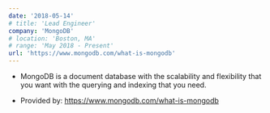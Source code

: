 ```yaml
---
date: '2018-05-14'
# title: 'Lead Engineer'
company: 'MongoDB'
# location: 'Boston, MA'
# range: 'May 2018 - Present'
url: 'https://www.mongodb.com/what-is-mongodb'
---
```


- MongoDB is a document database with the scalability and flexibility that you want with the querying and indexing that you need.

- Provided by: https://www.mongodb.com/what-is-mongodb